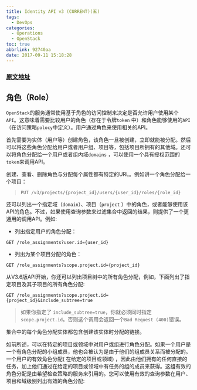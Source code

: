 ```yaml
---
title: Identity API v3 (CURRENT)(五)
tags:
  - DevOps
categories:
  - Operations
  - OpenStack
toc: true
abbrlink: 92740aa
date: 2017-09-11 15:18:28
---
```


### [原文地址](https://developer.openstack.org/api-ref/identity/v3/#roles)

## 角色（Role）

`OpenStack`的服务通常使用基于角色的访问控制来决定是否允许用户使用某个`API`。这意味着需要比较用户的角色（存在于令牌`token`
中）和角色能够使用的`API`（在访问策略`polocy`中定义）。用户通过角色来使用相关的API。

<!-- more -->

首先需要为实体（用户等）创建角色，该角色一旦被创建，立即就能被分配。然后可以将这些角色分配给用户或者用户组、项目等，包括项目所拥有的其他域。还可以将角色分配给一个用户或者组内域`domains`
，可以使用一个具有授权范围的`token`来调用API。

创建、查看、删除角色与分配每个属性都有特定的URL。例如讲一个角色分配给一个项目：

> ```
> PUT /v3/projects/{project_id}/users/{user_id}/roles/{role_id}
> ```

还可以列出一个指定域（`domain`）、项目（`project`
）中的角色，或者能够使用该API的角色。不过，如果使用查询参数来过滤集合中返回的结果，则提供了一个更通用的调用API。例如:

* 列出指定用户的角色分配：

```
GET /role_assignments?user.id={user_id}
```

- 列出为某个项目分配的角色：

```
GET /role_assignments?scope.project.id={project_id}
```

从V3.6版API开始，你还可以列出项目树中的所有角色分配，例如，下面列出了指定项目及其子项目的所有角色分配:

```
GET /role_assignments?scope.project.id={project_id}&include_subtree=true

```

> 如果你指定了 `include_subtree=true`，你就必须同时指定`scope.project.id`。否则这个调用会返回一个`Bad Request (400)`错误。

集合中的每个角色分配实体都包含创建该实体时分配的链接。

如前所述，可以在特定的项目或领域中对用户或组进行角色分配。如果一个用户是一个有角色分配的小组成员，他也会被认为是由于他们的组成员关系而被分配的。一个用户的有效角色分配(
在给定的项目或领域)
，因此由他们拥有的任何直接的任务，加上他们通过在给定的项目或领域中有任务的组的成员来获得。这组有效的角色分配是由希望检查策略的服务来引用的。您可以使用有效的查询参数在用户、项目和域级别列出有效的角色分配:

